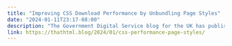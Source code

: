 ```yaml
---
title: "Improving CSS Download Performance by Unbundling Page Styles"
date: "2024-01-11T23:17-08:00"
description: "The Government Digital Service blog for the UK has published an article about their performance gains across a variety of properties, with “reductions of up to 40% in CSS size on some pages.” The way they achieved these improvements is one which shouldn’t come as a huge surprise but is surprisingly not on many web developers’ radar (based on my own anecdotal experience discussing these sorts of issues)."
link: https://thathtml.blog/2024/01/css-performance-page-styles/
---
```

